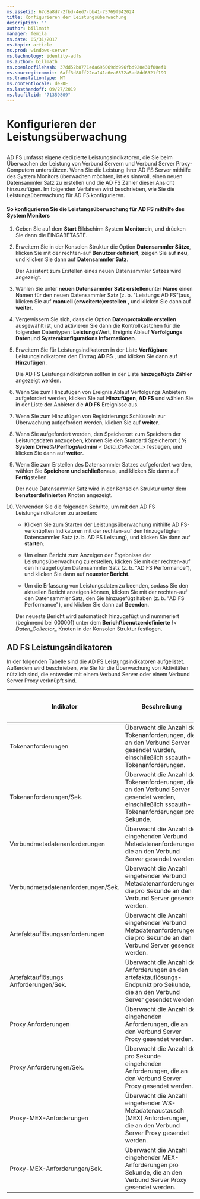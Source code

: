 ```yaml
---
ms.assetid: 67d8a8d7-2fbd-4ed7-bb41-75769f942024
title: Konfigurieren der Leistungsüberwachung
description: ''
author: billmath
manager: femila
ms.date: 05/31/2017
ms.topic: article
ms.prod: windows-server
ms.technology: identity-adfs
ms.author: billmath
ms.openlocfilehash: 37dd52b8771eda695069dd996fbd920e31f80ef1
ms.sourcegitcommit: 6aff3d88ff22ea141a6ea6572a5ad8dd6321f199
ms.translationtype: MT
ms.contentlocale: de-DE
ms.lasthandoff: 09/27/2019
ms.locfileid: "71359809"
---
```

# <a name="configure-performance-monitoring"></a>Konfigurieren der Leistungsüberwachung
  
## <a name="bkmk_ConfigurePerfMon"></a>  
AD FS umfasst eigene dedizierte Leistungsindikatoren, die Sie beim Überwachen der Leistung von Verbund Servern und Verbund Server Proxy-Computern unterstützen. Wenn Sie die Leistung Ihrer AD FS Server mithilfe des System Monitors überwachen möchten, ist es sinnvoll, einen neuen Datensammler Satz zu erstellen und die AD FS Zähler dieser Ansicht hinzuzufügen. Im folgenden Verfahren wird beschrieben, wie Sie die Leistungsüberwachung für AD FS konfigurieren.  
  
#### <a name="to-configure-performance-monitoring-for-ad-fs-using-performance-monitor"></a>So konfigurieren Sie die Leistungsüberwachung für AD FS mithilfe des System Monitors  
  
1. Geben Sie auf dem **Start** Bildschirm System **Monitor**ein, und drücken Sie dann die EINGABETASTE.  
  
2. Erweitern Sie in der Konsolen Struktur die Option **Datensammler Sätze**, klicken Sie mit der rechten\-auf **Benutzer definiert**, zeigen Sie auf **neu**, und klicken Sie dann auf **Datensammler Satz**.  
  
   Der Assistent zum Erstellen eines neuen Datensammler Satzes wird angezeigt.  
  
3. Wählen Sie unter **neuen Datensammler Satz erstellen**unter **Name** einen Namen für den neuen Datensammler Satz \(z. b. "Leistungs AD FS"\)aus, klicken Sie auf **manuell \(erweiterte\)erstellen** , und klicken Sie dann auf **weiter**.  
  
4. Vergewissern Sie sich, dass die Option **Datenprotokolle erstellen** ausgewählt ist, und aktivieren Sie dann die Kontrollkästchen für die folgenden Datentypen: **Leistungs**Wert, Ereignis Ablauf **Verfolgungs Daten**und **Systemkonfigurations Informationen**.  
  
5. Erweitern Sie für Leistungsindikatoren in der Liste **Verfügbare** Leistungsindikatoren den Eintrag **AD FS** , und klicken Sie dann auf **Hinzufügen**.  
  
   Die AD FS Leistungsindikatoren sollten in der Liste **hinzugefügte Zähler** angezeigt werden.  
  
6. Wenn Sie zum Hinzufügen von Ereignis Ablauf Verfolgungs Anbietern aufgefordert werden, klicken Sie auf **Hinzufügen**, **AD FS** und wählen Sie in der Liste der Anbieter die **AD FS** Ereignisse aus.  
  
7. Wenn Sie zum Hinzufügen von Registrierungs Schlüsseln zur Überwachung aufgefordert werden, klicken Sie auf **weiter**.  
  
8. Wenn Sie aufgefordert werden, den Speicherort zum Speichern der Leistungsdaten anzugeben, können Sie den Standard Speicherort \( **% System Drive%\\Perflogs\\admin\\** _< Data\_Collector_\_> festlegen, und klicken Sie dann auf **weiter**.  
  
9. Wenn Sie zum Erstellen des Datensammler Satzes aufgefordert werden, wählen Sie **Speichern und schließen**aus, und klicken Sie dann auf **Fertig**stellen.  
  
    Der neue Datensammler Satz wird in der Konsolen Struktur unter dem **benutzerdefinierten** Knoten angezeigt.  
  
10. Verwenden Sie die folgenden Schritte, um mit den AD FS Leistungsindikatoren zu arbeiten:  
  
    -   Klicken Sie zum Starten der Leistungsüberwachung mithilfe AD FS\-verknüpften Indikatoren mit der rechten\-auf den hinzugefügten Datensammler Satz \(z. b. AD FS Leistung\), und klicken Sie dann auf **starten**.  
  
    -   Um einen Bericht zum Anzeigen der Ergebnisse der Leistungsüberwachung zu erstellen, klicken Sie mit der rechten\-auf den hinzugefügten Datensammler Satz \(z. b. "AD FS Performance"\), und klicken Sie dann auf **neuester Bericht**.  
  
    -   Um die Erfassung von Leistungsdaten zu beenden, sodass Sie den aktuellen Bericht anzeigen können, klicken Sie mit der rechten\-auf den Datensammler Satz, den Sie hinzugefügt haben \(z. b. "AD FS Performance"\), und klicken Sie dann auf **Beenden**.  
  
    Der neueste Bericht wird automatisch hinzugefügt und nummeriert \(beginnend bei 000001\) unter dem **Bericht\\benutzerdefinierte** <em>\\< Daten\_Collector\_</em> Knoten in der Konsolen Struktur festlegen.  
  
## <a name="ad-fs-performance-counters"></a>AD FS Leistungsindikatoren  
In der folgenden Tabelle sind die AD FS Leistungsindikatoren aufgelistet. Außerdem wird beschrieben, wie Sie für die Überwachung von Aktivitäten nützlich sind, die entweder mit einem Verbund Server oder einem Verbund Server Proxy verknüpft sind.  
  
|Indikator|Beschreibung|Kann für Folgendes verwendet werden: 
|-----------|---------------|------------------- 
|Tokenanforderungen|Überwacht die Anzahl der Tokenanforderungen, die an den Verbund Server gesendet wurden, einschließlich ssoauth-Tokenanforderungen.|Verbundserver 
|Tokenanforderungen\/Sek.|Überwacht die Anzahl der Tokenanforderungen, die an den Verbund Server gesendet werden, einschließlich ssoauth-Tokenanforderungen pro Sekunde.|Verbundserver  
|Verbundmetadatenanforderungen|Überwacht die Anzahl der eingehenden Verbund Metadatenanforderungen, die an den Verbund Server gesendet werden.|Verbundserver  
|Verbundmetadatenanforderungen\/Sek.|Überwacht die Anzahl eingehender Verbund Metadatenanforderungen, die pro Sekunde an den Verbund Server gesendet werden.|Verbundserver  
|Artefaktauflösungsanforderungen|Überwacht die Anzahl eingehender Verbund Metadatenanforderungen, die pro Sekunde an den Verbund Server gesendet werden.|Verbundserver  
|Artefaktauflösungs Anforderungen\/Sek.|Überwacht die Anzahl der Anforderungen an den artefaktauflösungs-Endpunkt pro Sekunde, die an den Verbund Server gesendet werden.|Verbundserver  
|Proxy Anforderungen|Überwacht die Anzahl der eingehenden Anforderungen, die an den Verbund Server Proxy gesendet werden.|Verbund Server Proxys  
|Proxy Anforderungen\/Sek.|Überwacht die Anzahl der pro Sekunde eingehenden Anforderungen, die an den Verbund Server Proxy gesendet werden.|Verbund Server Proxys  
|Proxy-MEX-Anforderungen|Überwacht die Anzahl eingehender WS\-Metadatenaustausch \(MEX\) Anforderungen, die an den Verbund Server Proxy gesendet werden.|Verbund Server Proxys 
|Proxy-MEX-Anforderungen\/Sek.|Überwacht die Anzahl eingehender MEX-Anforderungen pro Sekunde, die an den Verbund Server Proxy gesendet werden.|Verbund Server Proxys  
  

